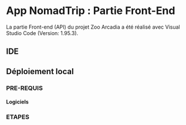 # App NomadTrip : Partie Front-End

La partie Front-end (API) du projet Zoo Arcadia a été réalisé avec Visual Studio Code (Version: 1.95.3).

## IDE

## Déploiement local

### PRE-REQUIS

#### Logiciels


### ETAPES


